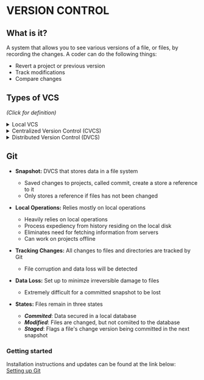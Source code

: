 # VERSION CONTROL


## What is it?

A system that allows you to see various versions of a file, or files, by recording the changes. A coder can do the following things:

- Revert a project or previous version
- Track modifications
- Compare changes


## Types of VCS

*(Click for definition)*
<details>
<summary>Local VCS</summary>
<br> 
A single database on a hard drive that stores file changes
<br>
- Local database 
</details>

<details>
<summary>Centralized Version Control (CVCS)</summary>
<br>
A single server that stores all file changes and versions

- Streamlines collaboration
- Eliminates need for local databases
- More administrative control 
</details>

<details>
<summary>Distributed Version Control (DVCS)</summary>
<br>
Multiple mirrored repositories

- Assists in various ways of collaborating
- Addresses vulnerability of a server as a single point of failure
- Can replace lost information through data backups
</details>


## Git

- **Snapshot:** DVCS that stores data in a file system
  - Saved changes to projects, called commit, create a store a reference to it
  - Only stores a reference if files has not been changed 
 
 
- **Local Operations:** Relies mostly on local operations
  - Heavily relies on local operations
  - Process expediency from history residing on the local disk
  - Eliminates need for fetching information from servers
  - Can work on projects offline 
 
 
- **Tracking Changes:** All changes to files and directories are tracked by Git
  - File corruption and data loss will be detected 


- **Data Loss:** Set up to minimze irreversible damage to files
  - Extremely difficult for a committed snapshot to be lost


- **States:** Files remain in three states
  - ***Commited***: Data secured in a local database
  - ***Modified***: Files are changed, but not comiited to the database
  - ***Staged***: Flags a file's change version being committed in the next snapshot


### Getting started

Installation instructions and updates can be found at the link below:
<br>
[Setting up Git](https://blog.udemy.com/git-tutorial-a-comprehensive-guide/)
